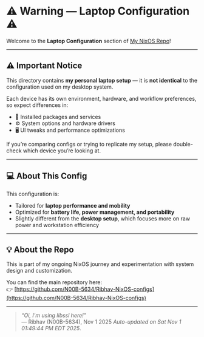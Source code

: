 # ⚠️ Warning — Laptop Configuration ⚠️

Welcome to the **Laptop Configuration** section of [My NixOS Repo](https://github.com/N00B-5634/Ribhav-NixOS-configs)!

---

## ⚠️ Important Notice

This directory contains **my personal laptop setup** — it is **not identical** to the configuration used on my desktop system.

Each device has its own environment, hardware, and workflow preferences, so expect differences in:
- 🧩 Installed packages and services  
- ⚙️ System options and hardware drivers  
- 🖥️ UI tweaks and performance optimizations  

If you’re comparing configs or trying to replicate my setup, please double-check which device you’re looking at.

---

## 💻 About This Config

This configuration is:
- Tailored for **laptop performance and mobility**  
- Optimized for **battery life, power management, and portability**  
- Slightly different from the **desktop setup**, which focuses more on raw power and workstation efficiency  

---

## 💡 About the Repo

This is part of my ongoing NixOS journey and experimentation with system design and customization.

You can find the main repository here:  
👉 [https://github.com/N00B-5634/Ribhav-NixOS-configs](https://github.com/N00B-5634/Ribhav-NixOS-configs)

---

> _“Oi, I'm using libssl here!”_  
> — Ribhav (N00B-5634), Nov 1 2025
_Auto-updated on Sat Nov  1 01:49:44 PM EDT 2025_.
